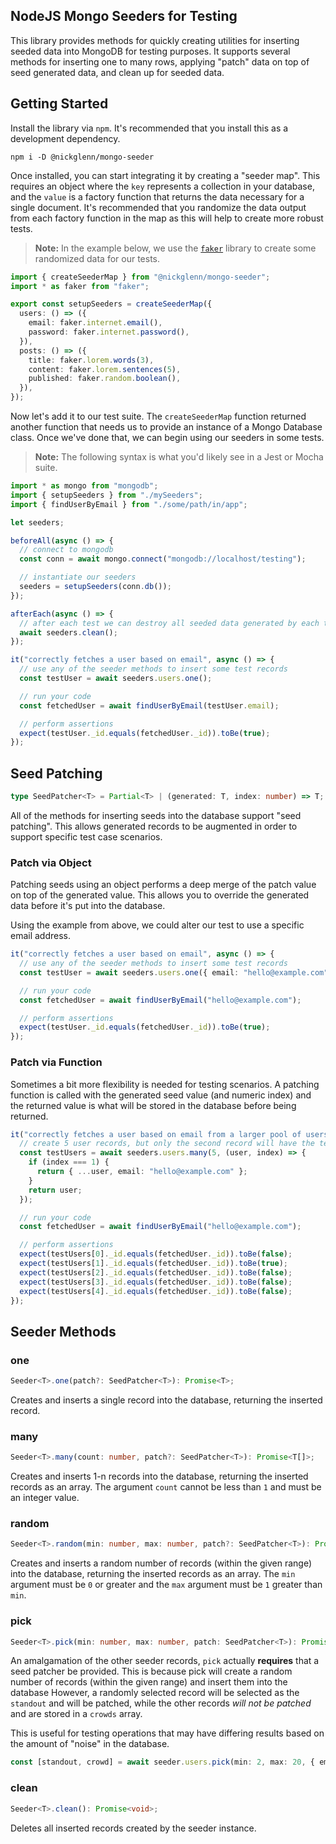 ## NodeJS Mongo Seeders for Testing

This library provides methods for quickly creating utilities for inserting seeded data into MongoDB for testing purposes. It supports several methods for inserting one to many rows, applying "patch" data on top of seed generated data, and clean up for seeded data.

## Getting Started

Install the library via `npm`. It's recommended that you install this as a development dependency.

```
npm i -D @nickglenn/mongo-seeder
```

Once installed, you can start integrating it by creating a "seeder map". This requires an object where the `key` represents a collection in your database, and the `value` is a factory function that returns the data necessary for a single document. It's recommended that you randomize the data output from each factory function in the map as this will help to create more robust tests.

> **Note:** In the example below, we use the [`faker`](https://www.npmjs.com/package/faker) library to create some randomized data for our tests.

```ts
import { createSeederMap } from "@nickglenn/mongo-seeder";
import * as faker from "faker";

export const setupSeeders = createSeederMap({
  users: () => ({
    email: faker.internet.email(),
    password: faker.internet.password(),
  }),
  posts: () => ({
    title: faker.lorem.words(3),
    content: faker.lorem.sentences(5),
    published: faker.random.boolean(),
  }),
});
```

Now let's add it to our test suite. The `createSeederMap` function returned another function that needs us to provide an instance of a Mongo Database class. Once we've done that, we can begin using our seeders in some tests.

> **Note:** The following syntax is what you'd likely see in a Jest or Mocha suite.

```ts
import * as mongo from "mongodb";
import { setupSeeders } from "./mySeeders";
import { findUserByEmail } from "./some/path/in/app";

let seeders;

beforeAll(async () => {
  // connect to mongodb
  const conn = await mongo.connect("mongodb://localhost/testing");

  // instantiate our seeders
  seeders = setupSeeders(conn.db());
});

afterEach(async () => {
  // after each test we can destroy all seeded data generated by each test
  await seeders.clean();
});

it("correctly fetches a user based on email", async () => {
  // use any of the seeder methods to insert some test records
  const testUser = await seeders.users.one();

  // run your code
  const fetchedUser = await findUserByEmail(testUser.email);

  // perform assertions
  expect(testUser._id.equals(fetchedUser._id)).toBe(true);
});
```

## Seed Patching

```ts
type SeedPatcher<T> = Partial<T> | (generated: T, index: number) => T;
```

All of the methods for inserting seeds into the database support "seed patching". This allows generated records to be augmented in order to support specific test case scenarios.

### Patch via Object

Patching seeds using an object performs a deep merge of the patch value on top of the generated value. This allows you to override the generated data before it's put into the database.

Using the example from above, we could alter our test to use a specific email address.

```ts
it("correctly fetches a user based on email", async () => {
  // use any of the seeder methods to insert some test records
  const testUser = await seeders.users.one({ email: "hello@example.com" });

  // run your code
  const fetchedUser = await findUserByEmail("hello@example.com");

  // perform assertions
  expect(testUser._id.equals(fetchedUser._id)).toBe(true);
});
```

### Patch via Function

Sometimes a bit more flexibility is needed for testing scenarios. A patching function is called with the generated seed value (and numeric index) and the returned value is what will be stored in the database before being returned.

```ts
it("correctly fetches a user based on email from a larger pool of users", async () => {
  // create 5 user records, but only the second record will have the test email
  const testUsers = await seeders.users.many(5, (user, index) => {
    if (index === 1) {
      return { ...user, email: "hello@example.com" };
    }
    return user;
  });

  // run your code
  const fetchedUser = await findUserByEmail("hello@example.com");

  // perform assertions
  expect(testUsers[0]._id.equals(fetchedUser._id)).toBe(false);
  expect(testUsers[1]._id.equals(fetchedUser._id)).toBe(true);
  expect(testUsers[2]._id.equals(fetchedUser._id)).toBe(false);
  expect(testUsers[3]._id.equals(fetchedUser._id)).toBe(false);
  expect(testUsers[4]._id.equals(fetchedUser._id)).toBe(false);
});
```

## Seeder Methods

### one

```ts
Seeder<T>.one(patch?: SeedPatcher<T>): Promise<T>;
```

Creates and inserts a single record into the database, returning the inserted record.

### many

```ts
Seeder<T>.many(count: number, patch?: SeedPatcher<T>): Promise<T[]>;
```

Creates and inserts 1-n records into the database, returning the inserted records as an array. The argument `count` cannot be less than `1` and must be an integer value.

### random

```ts
Seeder<T>.random(min: number, max: number, patch?: SeedPatcher<T>): Promise<T[]>;
```

Creates and inserts a random number of records (within the given range) into the database, returning the inserted records as an array. The `min` argument must be `0` or greater and the `max` argument must be `1` greater than `min`.

### pick

```ts
Seeder<T>.pick(min: number, max: number, patch: SeedPatcher<T>): Promise<[ T, T[] ]>;
```

An amalgamation of the other seeder records, `pick` actually **requires** that a seed patcher be provided. This is because pick will create a random number of records (within the given range) and insert them into the database However, a randomly selected record will be selected as the `standout` and will be patched, while the other records _will not be patched_ and are stored in a `crowds` array.

This is useful for testing operations that may have differing results based on the amount of "noise" in the database.

```ts
const [standout, crowd] = await seeder.users.pick(min: 2, max: 20, { email: "standout@example.com" });
```

### clean

```ts
Seeder<T>.clean(): Promise<void>;
```

Deletes all inserted records created by the seeder instance.